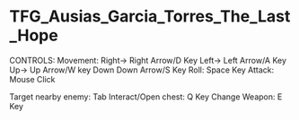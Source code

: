 # TFG_Ausias_Garcia_Torres_The_Last_Hope
CONTROLS:
Movement:
          Right-> Right Arrow/D Key
          Left-> Left Arrow/A Key
          Up->  Up Arrow/W key
          Down  Down Arrow/S Key
Roll:
          Space Key
Attack:
          Mouse Click
          
Target nearby enemy:
          Tab
Interact/Open chest:
          Q Key
Change Weapon:
          E Key
